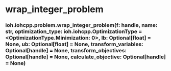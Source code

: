 # wrap_integer_problem


### ioh.iohcpp.problem.wrap_integer_problem(f: handle, name: str, optimization_type: ioh.iohcpp.OptimizationType = <OptimizationType.Minimization: 0>, lb: Optional[float] = None, ub: Optional[float] = None, transform_variables: Optional[handle] = None, transform_objectives: Optional[handle] = None, calculate_objective: Optional[handle] = None)
